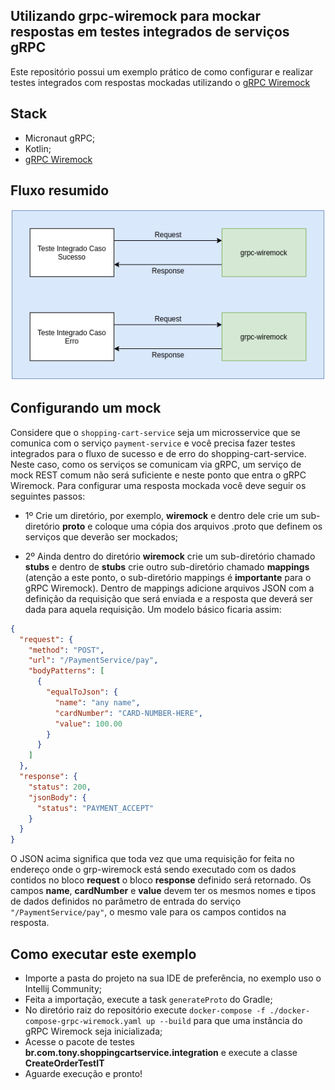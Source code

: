 ## Utilizando grpc-wiremock para mockar respostas em testes integrados de serviços gRPC

Este repositório possui um exemplo prático de como configurar e realizar testes integrados com respostas mockadas utilizando o [gRPC Wiremock](https://github.com/Adven27/grpc-wiremock)

## Stack
- Micronaut gRPC;
- Kotlin;
- [gRPC Wiremock](https://github.com/Adven27/grpc-wiremock)

## Fluxo resumido

<img src="./img/grpc-wiremock.png" alt="Schema"/>

## Configurando um mock

Considere que o `shopping-cart-service` seja um microsservice que se comunica com o serviço `payment-service` e você precisa fazer testes integrados para o fluxo de sucesso
e de erro do shopping-cart-service. Neste caso, como os serviços se comunicam via gRPC, um serviço de mock REST comum não será suficiente e neste ponto que entra
o gRPC Wiremock.
Para configurar uma resposta mockada você deve seguir os seguintes passos:
- 1º Crie um diretório, por exemplo, **wiremock** e dentro dele crie um sub-diretório **proto** e coloque uma cópia dos arquivos .proto que definem
os serviços que deverão ser mockados;

- 2º Ainda dentro do diretório **wiremock** crie um sub-diretório chamado **stubs** e dentro de **stubs** crie outro sub-diretório chamado **mappings** (atenção a este ponto,
o sub-diretório mappings é **importante** para o gRPC Wiremock). Dentro de mappings adicione arquivos JSON com a definição da requisição que será enviada e a resposta que
deverá ser dada para aquela requisição. Um modelo básico ficaria assim:
```json
{
  "request": {
    "method": "POST",
    "url": "/PaymentService/pay",
    "bodyPatterns": [
      {
        "equalToJson": {
          "name": "any name",
          "cardNumber": "CARD-NUMBER-HERE",
          "value": 100.00
        }
      }
    ]
  },
  "response": {
    "status": 200,
    "jsonBody": {
      "status": "PAYMENT_ACCEPT"
    }
  }
}

```
O JSON acima significa que toda vez que uma requisição for feita no endereço onde o grp-wiremock está sendo executado com os dados contidos no bloco **request**
o bloco **response** definido será retornado. Os campos **name**, **cardNumber** e **value** devem ter os mesmos nomes e tipos de dados definidos no parâmetro 
de entrada do serviço `"/PaymentService/pay"`, o mesmo vale para os campos contidos na resposta.

## Como executar este exemplo

- Importe a pasta do projeto na sua IDE de preferência, no exemplo uso o Intellij Community;
- Feita a importação, execute a task `generateProto` do Gradle;
- No diretório raiz do repositório execute `docker-compose -f ./docker-compose-grpc-wiremock.yaml up --build` para que uma instância do gRPC Wiremock seja
inicializada;
- Acesse o pacote de testes **br.com.tony.shoppingcartservice.integration** e execute a classe **CreateOrderTestIT**
- Aguarde execução e pronto!
